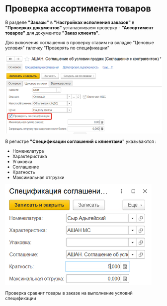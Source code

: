 # Проверка ассортимента товаров

В разделе **"Заказы"** в **"Настройках исполнения заказов"** в **"Проверках документов"** устанавливаем проверку - **"Ассортимент товаров"** для документов **"Заказ клиента"**.

Для включения соглашения в проверку ставим на вкладке "Ценовые условия" галочку "Проверять по спецификации"

[![5][5]][5]

В регистре **"Спецификации соглашений с клиентами"** указываются : 
- Номенклатура
- Характеристика
- Упаковка
- Соглашение
- Кратность
- Максимальная отгрузки

[![7][7]][7]

Проверка сравнит товары в заказе на выполнение условий спецификации 

[5]: CheckingForProductAssortment.assets/5.png
[7]: CheckingForProductAssortment.assets/7.png